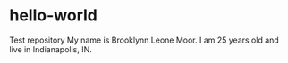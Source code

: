 # hello-world
Test repository
My name is Brooklynn Leone Moor. I am 25 years old and live in Indianapolis, IN.
